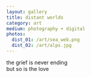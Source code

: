 ```yaml
---
layout: gallery
title: distant worlds
category: art
medium: photography + digital
photos: 
  dist_01: /art/sea_web.png
  dist_02: /art/alps.jpg
---
```


the grief is never ending<br>
but so is the love<br>
